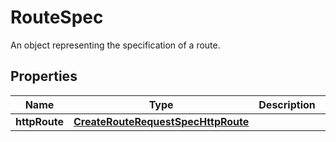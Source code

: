 

# RouteSpec

An object representing the specification of a route.

## Properties

| Name | Type | Description | Notes |
|------------ | ------------- | ------------- | -------------|
|**httpRoute** | [**CreateRouteRequestSpecHttpRoute**](CreateRouteRequestSpecHttpRoute.md) |  |  [optional] |



